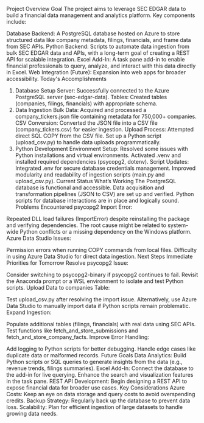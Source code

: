 Project Overview
Goal
The project aims to leverage SEC EDGAR data to build a financial data management and analytics platform. Key components include:

Database Backend: A PostgreSQL database hosted on Azure to store structured data like company metadata, filings, financials, and frame data from SEC APIs.
Python Backend: Scripts to automate data ingestion from bulk SEC EDGAR data and APIs, with a long-term goal of creating a REST API for scalable integration.
Excel Add-In: A task pane add-in to enable financial professionals to query, analyze, and interact with this data directly in Excel.
Web Integration (Future): Expansion into web apps for broader accessibility.
Today's Accomplishments
1. Database Setup
Server: Successfully connected to the Azure PostgreSQL server (sec-edgar-data).
Tables: Created tables (companies, filings, financials) with appropriate schema.
2. Data Ingestion
Bulk Data: Acquired and processed a company_tickers.json file containing metadata for 750,000+ companies.
CSV Conversion: Converted the JSON file into a CSV file (company_tickers.csv) for easier ingestion.
Upload Process:
Attempted direct SQL COPY from the CSV file.
Set up a Python script (upload_csv.py) to handle data uploads programmatically.
3. Python Development
Environment Setup:
Resolved some issues with Python installations and virtual environments.
Activated .venv and installed required dependencies (psycopg2, dotenv).
Script Updates:
Integrated .env for secure database credentials management.
Improved modularity and readability of ingestion scripts (main.py and upload_csv.py).
Current Status
What’s Working
The PostgreSQL database is functional and accessible.
Data acquisition and transformation pipelines (JSON to CSV) are set up and verified.
Python scripts for database interactions are in place and logically sound.
Problems Encountered
psycopg2 Import Error:

Repeated DLL load failures (ImportError) despite reinstalling the package and verifying dependencies.
The root cause might be related to system-wide Python conflicts or a missing dependency on the Windows platform.
Azure Data Studio Issues:

Permission errors when running COPY commands from local files.
Difficulty in using Azure Data Studio for direct data ingestion.
Next Steps
Immediate Priorities for Tomorrow
Resolve psycopg2 Issue:

Consider switching to psycopg2-binary if psycopg2 continues to fail.
Revisit the Anaconda prompt or a WSL environment to isolate and test Python scripts.
Upload Data to companies Table:

Test upload_csv.py after resolving the import issue.
Alternatively, use Azure Data Studio to manually import data if Python scripts remain problematic.
Expand Ingestion:

Populate additional tables (filings, financials) with real data using SEC APIs.
Test functions like fetch_and_store_submissions and fetch_and_store_company_facts.
Improve Error Handling:

Add logging to Python scripts for better debugging.
Handle edge cases like duplicate data or malformed records.
Future Goals
Data Analytics:
Build Python scripts or SQL queries to generate insights from the data (e.g., revenue trends, filings summaries).
Excel Add-In:
Connect the database to the add-in for live querying.
Enhance the search and visualization features in the task pane.
REST API Development:
Begin designing a REST API to expose financial data for broader use cases.
Key Considerations
Azure Costs:
Keep an eye on data storage and query costs to avoid overspending credits.
Backup Strategy:
Regularly back up the database to prevent data loss.
Scalability:
Plan for efficient ingestion of large datasets to handle growing data needs.
